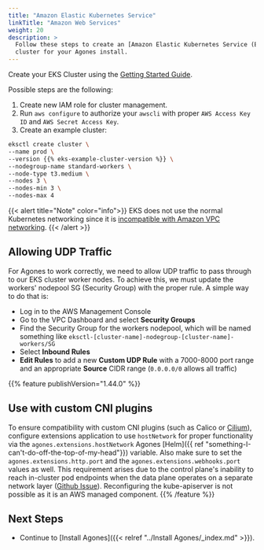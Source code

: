 ```yaml
---
title: "Amazon Elastic Kubernetes Service"
linkTitle: "Amazon Web Services"
weight: 20
description: >
  Follow these steps to create an [Amazon Elastic Kubernetes Service (EKS)](https://aws.amazon.com/eks/)
  cluster for your Agones install.
---
```


Create your EKS Cluster using the [Getting Started Guide](https://docs.aws.amazon.com/eks/latest/userguide/getting-started.html).

Possible steps are the following:

1. Create new IAM role for cluster management.
1. Run `aws configure` to authorize your `awscli` with proper `AWS Access Key ID` and `AWS Secret Access Key`.
1. Create an example cluster:

```bash
eksctl create cluster \
--name prod \
--version {{% eks-example-cluster-version %}} \
--nodegroup-name standard-workers \
--node-type t3.medium \
--nodes 3 \
--nodes-min 3 \
--nodes-max 4
```

{{< alert title="Note" color="info">}}
EKS does not use the normal Kubernetes networking since it
is <a href="https://itnext.io/kubernetes-is-hard-why-eks-makes-it-easier-for-network-and-security-architects-ea6d8b2ca965">incompatible with Amazon VPC networking</a>.
{{< /alert >}}

## Allowing UDP Traffic

For Agones to work correctly, we need to allow UDP traffic to pass through to our EKS cluster worker nodes. To achieve this, we must update the workers' nodepool SG (Security Group) with the proper rule. A simple way to do that is:

* Log in to the AWS Management Console
* Go to the VPC Dashboard and select **Security Groups**
* Find the Security Group for the workers nodepool, which will be named something like `eksctl-[cluster-name]-nodegroup-[cluster-name]-workers/SG`
* Select **Inbound Rules**
* **Edit Rules** to add a new **Custom UDP Rule** with a 7000-8000 port range and an appropriate **Source** CIDR range (`0.0.0.0/0` allows all traffic)

{{% feature publishVersion="1.44.0" %}}
## Use with custom CNI plugins

To ensure compatibility with custom CNI plugins (such as Calico or [Cilium](https://docs.cilium.io/en/stable/installation/k8s-install-helm/)), configure extensions application to use `hostNetwork` for proper functionality via the `agones.extensions.hostNetwork` Agones [Helm]({{ ref "something-I-can't-do-off-the-top-of-my-head"}}) variable. Also make sure to set the `agones.extensions.http.port` and the `agones.extensions.webhooks.port` values as well.
This requirement arises due to the control plane's inability to reach in-cluster pod endpoints when the data plane operates on a separate network layer ([Github Issue](https://github.com/aws/containers-roadmap/issues/2227)).
Reconfiguring the kube-apiserver is not possible as it is an AWS managed component.
{{% /feature %}}

## Next Steps

* Continue to [Install Agones]({{< relref "../Install Agones/_index.md" >}}).
